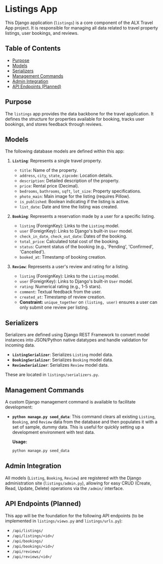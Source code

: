 # Listings App

This Django application (`listings`) is a core component of the ALX Travel App project. It is responsible for managing all data related to travel property listings, user bookings, and reviews.

## Table of Contents

-   [Purpose](#purpose)
-   [Models](#models)
-   [Serializers](#serializers)
-   [Management Commands](#management-commands)
-   [Admin Integration](#admin-integration)
-   [API Endpoints (Planned)](#api-endpoints-planned)

## Purpose

The `listings` app provides the data backbone for the travel application. It defines the structure for properties available for booking, tracks user bookings, and stores feedback through reviews.

## Models

The following database models are defined within this app:

1.  **`Listing`**: Represents a single travel property.
    -   `title`: Name of the property.
    -   `address`, `city`, `state`, `zipcode`: Location details.
    -   `description`: Detailed description of the property.
    -   `price`: Rental price (Decimal).
    -   `bedrooms`, `bathrooms`, `sqft`, `lot_size`: Property specifications.
    -   `photo_main`: Main image for the listing (requires Pillow).
    -   `is_published`: Boolean indicating if the listing is active.
    -   `list_date`: Date and time the listing was created.

2.  **`Booking`**: Represents a reservation made by a user for a specific listing.
    -   `listing` (ForeignKey): Links to the `Listing` model.
    -   `user` (ForeignKey): Links to Django's built-in `User` model.
    -   `check_in_date`, `check_out_date`: Dates of the booking.
    -   `total_price`: Calculated total cost of the booking.
    -   `status`: Current status of the booking (e.g., 'Pending', 'Confirmed', 'Cancelled').
    -   `booked_at`: Timestamp of booking creation.

3.  **`Review`**: Represents a user's review and rating for a listing.
    -   `listing` (ForeignKey): Links to the `Listing` model.
    -   `user` (ForeignKey): Links to Django's built-in `User` model.
    -   `rating`: Numerical rating (e.g., 1-5 stars).
    -   `comment`: Textual feedback from the user.
    -   `created_at`: Timestamp of review creation.
    -   **Constraint:** `unique_together` on `(listing, user)` ensures a user can only submit one review per listing.

## Serializers

Serializers are defined using Django REST Framework to convert model instances into JSON/Python native datatypes and handle validation for incoming data.

-   **`ListingSerializer`**: Serializes `Listing` model data.
-   **`BookingSerializer`**: Serializes `Booking` model data.
-   **`ReviewSerializer`**: Serializes `Review` model data.

These are located in `listings/serializers.py`.

## Management Commands

A custom Django management command is available to facilitate development:

-   **`python manage.py seed_data`**:
    This command clears all existing `Listing`, `Booking`, and `Review` data from the database and then populates it with a set of sample, dummy data. This is useful for quickly setting up a development environment with test data.

    **Usage:**
    ```bash
    python manage.py seed_data
    ```

## Admin Integration

All models (`Listing`, `Booking`, `Review`) are registered with the Django administration site (`listings/admin.py`), allowing for easy CRUD (Create, Read, Update, Delete) operations via the `/admin/` interface.

## API Endpoints (Planned)

This app will be the foundation for the following API endpoints (to be implemented in `listings/views.py` and `listings/urls.py`):

-   `/api/listings/`
-   `/api/listings/<id>/`
-   `/api/bookings/`
-   `/api/bookings/<id>/`
-   `/api/reviews/`
-   `/api/reviews/<id>/`